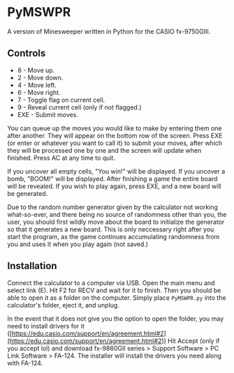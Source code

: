 # PyMSWPR

A version of Minesweeper written in Python for the CASIO fx-9750GIII.

## Controls

- 8   - Move up.
- 2   - Move down.
- 4   - Move left.
- 6   - Move right.
- 7   - Toggle flag on current cell.
- 9   - Reveal current cell (only if not flagged.)
- EXE - Submit moves.

You can queue up the moves you would like to make by entering them one after
another. They will appear on the bottom row of the screen. Press EXE (or enter
or whatever you want to call it) to submit your moves, after which they will be
processed one by one and the screen will update when finished. Press AC at any
time to quit.

If you uncover all empty cells, "You win!" will be displayed. If you uncover a
bomb, "BOOM!" will be displayed. After finishing a game the entire board will be
revealed. If you wish to play again, press EXE, and a new board will be
generated.

Due to the random number generator given by the calculator not working
what-so-ever, and there being no source of randomness other than you, the user,
you should first wildly move about the board to initialize the generator so that
it generates a new board. This is only neccessary right after you start the
program, as the game continues accumulating randomness from you and uses it when
you play again (not saved.)

## Installation

Connect the calculator to a computer via USB. Open the main menu and select link
(E). Hit F2 for RECV and wait for it to finish. Then you should be able to open
it as a folder on the computer. Simply place `PyMSWPR.py` into the calculator's
folder, eject it, and unplug.

In the event that it does not give you the option to open the folder, you may
need to install drivers for it
([https://edu.casio.com/support/en/agreement.html#2](https://edu.casio.com/support/en/agreement.html#2))
Hit Accept (only if you accept lol) and download fx-9860GII series \> Support
Software \> PC Link Software \> FA-124. The installer will install the drivers
you need along with FA-124.
